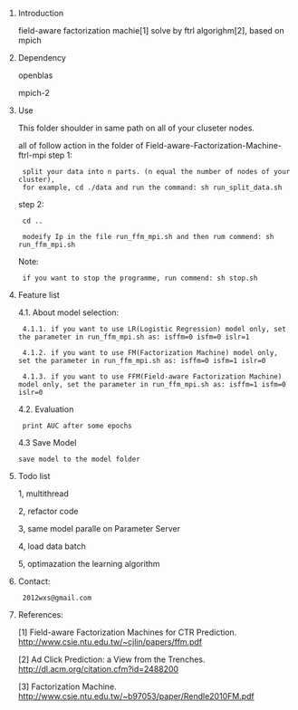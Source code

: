 1. Introduction

    field-aware factorization machie[1] solve by ftrl algorighm[2], based on mpich

2. Dependency

    openblas

    mpich-2
	
3. Use

    This folder shoulder in same path on all of your cluseter nodes.

    all of follow action in the folder of Field-aware-Factorization-Machine-ftrl-mpi
    step 1:

        split your data into n parts. (n equal the number of nodes of your cluster), 
        for example, cd ./data and run the command: sh run_split_data.sh

    step 2:
   
        cd ..

        modeify Ip in the file run_ffm_mpi.sh and then rum commend: sh run_ffm_mpi.sh

    Note:         

        if you want to stop the programme, run commend: sh stop.sh 

4. Feature list

    4.1. About model selection:

        4.1.1. if you want to use LR(Logistic Regression) model only, set the parameter in run_ffm_mpi.sh as: isffm=0 isfm=0 islr=1

        4.1.2. if you want to use FM(Factorization Machine) model only, set the parameter in run_ffm_mpi.sh as: isffm=0 isfm=1 islr=0

        4.1.3. if you want to use FFM(Field-aware Factorization Machine) model only, set the parameter in run_ffm_mpi.sh as: isffm=1 isfm=0 islr=0

    4.2. Evaluation
  
        print AUC after some epochs

    4.3 Save Model
   
       save model to the model folder 

5. Todo list

    1, multithread

    2, refactor code

    3, same model paralle on Parameter Server
  
    4, load data batch

    5, optimazation the learning algorithm

6. Contact:

        2012wxs@gmail.com

7. References:

    [1] Field-aware Factorization Machines for CTR Prediction. http://www.csie.ntu.edu.tw/~cjlin/papers/ffm.pdf

    [2] Ad Click Prediction: a View from the Trenches. http://dl.acm.org/citation.cfm?id=2488200

    [3] Factorization Machine. http://www.csie.ntu.edu.tw/~b97053/paper/Rendle2010FM.pdf
